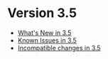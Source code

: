 Version 3.5
===========

- [What's New in 3.5](NewFeatures35.md)
- [Known Issues in 3.5](KnownIssues35.md)
- [Incompatible changes in 3.5](UpgradingChanges35.md)
